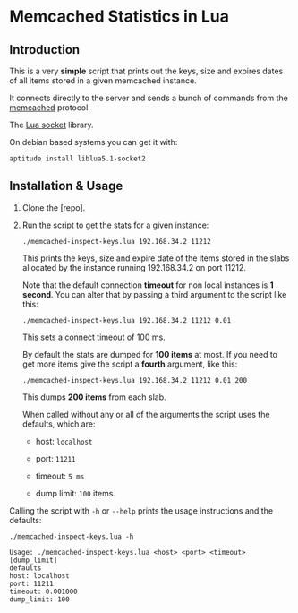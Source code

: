 # Memcached Statistics in Lua

## Introduction 

This is a very **simple** script that prints out the keys, size and
expires dates of all items stored in a given memcached instance.

It connects directly to the server and sends a bunch of commands from
the
[memcached](http://code.sixapart.com/svn/memcached/trunk/server/doc/protocol.txt)
protocol.

The
[Lua socket](http://w3.impa.br/~diego/software/luasocket/home.html)
library.

On debian based systems you can get it with:

    aptitude install liblua5.1-socket2

## Installation & Usage

 1. Clone the [repo].
 
 2. Run the script to get the stats for a given instance:

        ./memcached-inspect-keys.lua 192.168.34.2 11212 
    
    This prints the keys, size and expire date of the items stored in
    the slabs allocated by the instance running 192.168.34.2 on port
    11212.
    
    Note that the default connection **timeout** for non local
    instances is **1 second**. You can alter that by passing a third
    argument to the script like this:
    
        ./memcached-inspect-keys.lua 192.168.34.2 11212 0.01
        
    This sets a connect timeout of 100 ms.
    
    By default the stats are dumped for **100 items** at most. If you
    need to get more items give the script a **fourth** argument, like
    this:
    
        ./memcached-inspect-keys.lua 192.168.34.2 11212 0.01 200
        
    This dumps **200 items** from each slab.    
    
    When called without any or all of the arguments the script uses
    the defaults, which are:
    
    * host: `localhost`
    
    * port: `11211`
    
    * timeout: `5 ms`
    
    * dump limit: `100` items.

Calling the script with `-h` or `--help` prints the usage instructions
and the defaults:
  
    ./memcached-inspect-keys.lua -h                                                                            

    Usage: ./memcached-inspect-keys.lua <host> <port> <timeout> [dump_limit]
    defaults
    host: localhost
    port: 11211
    timeout: 0.001000
    dump_limit: 100
